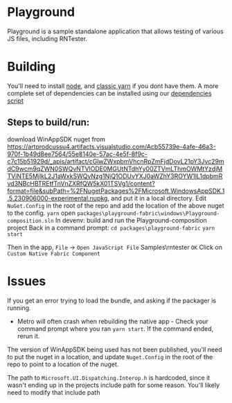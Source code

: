 # Playground

Playground is a sample standalone application that allows testing of various JS files, including RNTester.

# Building

You'll need to install [node](https://nodejs.org/en/download), and [classic yarn](https://classic.yarnpkg.com/en/docs/install#windows-stable) if you dont have them. A more complete set of dependencies can be installed using our [dependencies script](https://microsoft.github.io/react-native-windows/docs/next/rnw-dependencies) 

## Steps to build/run:
download WinAppSDK nuget from https://artprodcussu4.artifacts.visualstudio.com/Acb55739e-4afe-46a3-970f-1b49d8ee7564/55e8140e-57ac-4e5f-8f9c-c7c15b51929d/_apis/artifact/cGlwZWxpbmVhcnRpZmFjdDovL21pY3Jvc29mdC9wcm9qZWN0SWQvNTVlODE0MGUtNTdhYy00ZTVmLThmOWMtYzdjMTViNTE5MjlkL2J1aWxkSWQvNzg1NjQ1ODUvYXJ0aWZhY3ROYW1lL1dpbmRvd3NBcHBTREtfTnVnZXRfQW5kX01TSVg1/content?format=file&subPath=%2FNugetPackages%2FMicrosoft.WindowsAppSDK.1.5.230906000-experimental.nupkg, and put it in a local directory.
Edit `NuGet.Config` in the root of the repo and add the location of the above nuget to the config.
`yarn`
open `packages\playground-fabric\windows\Playground-composition.sln`
In devenv: build and run the Playground-composition project
Back in a command prompt:
`cd packages\playground-fabric`
`yarn start`

Then in the app, 
`File` -> `Open JavaScript File`
Samples\rntester
`OK`
Click on `Custom Native Fabric Component`



# Issues
If you get an error trying to load the bundle, and asking if the packager is running.
 - Metro will often crash when rebuilding the native app - Check your command prompt where you ran `yarn start`.  If the command ended, rerun it.

The version of WinAppSDK being used has not been published, you'll need to put the nuget in a location, and update `Nuget.Config` in the root of the repo to point to a location of the nuget.

The path to `Microsoft.UI.Dispatching.Interop.h` is hardcoded, since it wasn't ending up in the projects include path for some reason.  You'll likely need to modify that include path